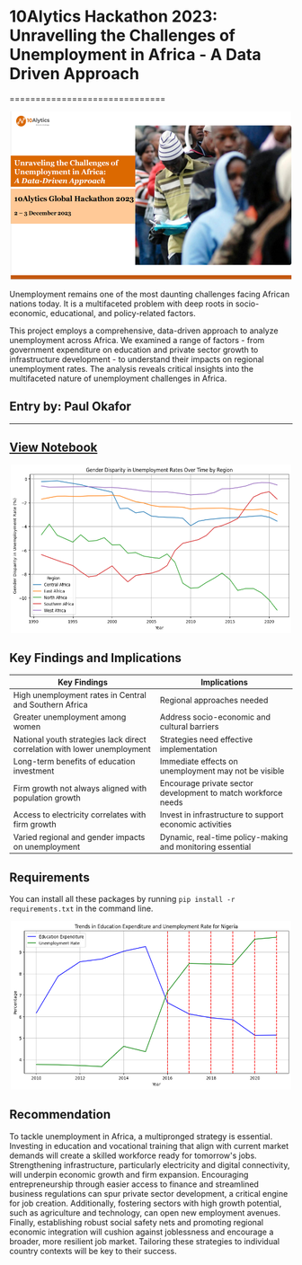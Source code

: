# 10Alytics Hackathon 2023: Unravelling the Challenges of Unemployment in Africa - A Data Driven Approach 
==============================

<p align="center">
  <img src="Images/image.png" alt="Alt text" width="500" height="300">
</p>

Unemployment remains one of the most daunting challenges facing African nations today. It is a multifaceted problem with deep roots in socio-economic, educational, and policy-related factors. 

This project employs a comprehensive, data-driven approach to analyze unemployment across Africa. We examined a range of factors - from government expenditure on education and private sector growth to infrastructure development - to understand their impacts on regional unemployment rates. The analysis reveals critical insights into the multifaceted nature of unemployment challenges in Africa.

## Entry by: Paul Okafor
---
## [View Notebook]( )

<p align="center">
  <img src="Images/ab.png" alt="Alt text" width="500" height="300">
</p>

## Key Findings and Implications
| Key Findings | Implications |
|--------------|--------------|
| High unemployment rates in Central and Southern Africa | Regional approaches needed |
| Greater unemployment among women | Address socio-economic and cultural barriers |
| National youth strategies lack direct correlation with lower unemployment | Strategies need effective implementation |
| Long-term benefits of education investment | Immediate effects on unemployment may not be visible |
| Firm growth not always aligned with population growth | Encourage private sector development to match workforce needs |
| Access to electricity correlates with firm growth | Invest in infrastructure to support economic activities |
| Varied regional and gender impacts on unemployment | Dynamic, real-time policy-making and monitoring essential |

## Requirements
You can install all these packages by running ```pip install -r requirements.txt``` in the command line.

<p align="center">
  <img src="Images/efvmt.png" alt="Alt text" width="500" height="300">
</p>

## Recommendation
To tackle unemployment in Africa, a multipronged strategy is essential. Investing in education and vocational training that align with current market demands will create a skilled workforce ready for tomorrow's jobs. Strengthening infrastructure, particularly electricity and digital connectivity, will underpin economic growth and firm expansion. Encouraging entrepreneurship through easier access to finance and streamlined business regulations can spur private sector development, a critical engine for job creation. Additionally, fostering sectors with high growth potential, such as agriculture and technology, can open new employment avenues. Finally, establishing robust social safety nets and promoting regional economic integration will cushion against joblessness and encourage a broader, more resilient job market. Tailoring these strategies to individual country contexts will be key to their success.

